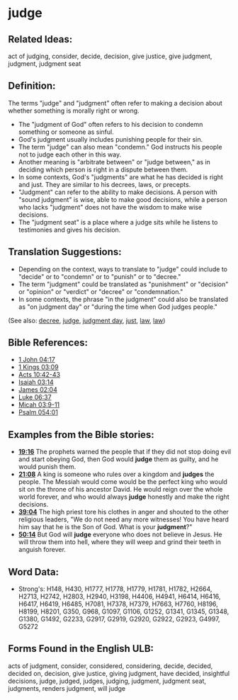 # judge

## Related Ideas:

act of judging, consider, decide, decision, give justice, give judgment, judgment, judgment seat

## Definition:

The terms "judge" and "judgment" often refer to making a decision about whether something is morally right or wrong.

* The "judgment of God" often refers to his decision to condemn something or someone as sinful.
* God's judgment usually includes punishing people for their sin.
* The term "judge" can also mean "condemn." God instructs his people not to judge each other in this way.
* Another meaning is "arbitrate between" or "judge between," as in deciding which person is right in a dispute between them.
* In some contexts, God's "judgments" are what he has decided is right and just. They are similar to his decrees, laws, or precepts.
* "Judgment" can refer to the ability to make decisions. A person with "sound judgment" is wise, able to make good decisions, while a person who lacks "judgment" does not have the wisdom to make wise decisions.
* The "judgment seat" is a place where a judge sits while he listens to testimonies and gives his decision.

## Translation Suggestions:

* Depending on the context, ways to translate to "judge" could include to "decide" or to "condemn" or to "punish" or to "decree."
* The term "judgment" could be translated as "punishment" or "decision" or "opinion" or "verdict" or "decree" or "condemnation."
* In some contexts, the phrase "in the judgment" could also be translated as "on judgment day" or "during the time when God judges people."

(See also: [decree](../other/decree.md), [judge](../other/judgeposition.md), [judgment day](../kt/judgmentday.md), [just](../kt/justice.md), [law](../other/law.md), [law](../kt/lawofmoses.md))

## Bible References:

* [1 John 04:17](rc://en/tn/help/1jn/04/17)
* [1 Kings 03:09](rc://en/tn/help/1ki/03/09)
* [Acts 10:42-43](rc://en/tn/help/act/10/42)
* [Isaiah 03:14](rc://en/tn/help/isa/03/14)
* [James 02:04](rc://en/tn/help/jas/02/04)
* [Luke 06:37](rc://en/tn/help/luk/06/37)
* [Micah 03:9-11](rc://en/tn/help/mic/03/09)
* [Psalm 054:01](rc://en/tn/help/psa/054/001)

## Examples from the Bible stories:

* __[19:16](rc://en/tn/help/obs/19/16)__ The prophets warned the people that if they did not stop doing evil and start obeying God, then God would __judge__ them as guilty, and he would punish them.
* __[21:08](rc://en/tn/help/obs/21/08)__ A king is someone who rules over a kingdom and __judges__ the people. The Messiah would come would be the perfect king who would sit on the throne of his ancestor David. He would reign over the whole world forever, and who would always __judge__ honestly and make the right decisions.
* __[39:04](rc://en/tn/help/obs/39/04)__ The high priest tore his clothes in anger and shouted to the other religious leaders, "We do not need any more witnesses! You have heard him say that he is the Son of God. What is your __judgment__?"
* __[50:14](rc://en/tn/help/obs/50/14)__ But God will __judge__ everyone who does not believe in Jesus. He will throw them into hell, where they will weep and grind their teeth in anguish forever.

## Word Data:

* Strong's: H148, H430, H1777, H1778, H1779, H1781, H1782, H2664, H2713, H2742, H2803, H2940, H3198, H4406, H4941, H6414, H6416, H6417, H6419, H6485, H7081, H7378, H7379, H7663, H7760, H8196, H8199, H8201, G350, G968, G1097, G1106, G1252, G1341, G1345, G1348, G1380, G1492, G2233, G2917, G2919, G2920, G2922, G2923, G4997, G5272

## Forms Found in the English ULB:

acts of judgment, consider, considered, considering, decide, decided, decided on, decision, give justice, giving judgment, have decided, insightful decisions, judge, judged, judges, judging, judgment, judgment seat, judgments, renders judgment, will judge
